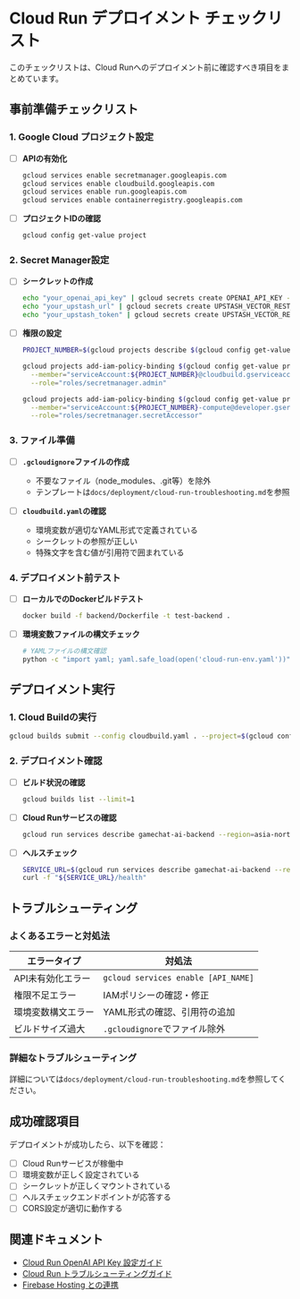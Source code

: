 # Cloud Run デプロイメント チェックリスト

このチェックリストは、Cloud Runへのデプロイメント前に確認すべき項目をまとめています。

## 事前準備チェックリスト

### 1. Google Cloud プロジェクト設定

- [ ] **APIの有効化**
  ```bash
  gcloud services enable secretmanager.googleapis.com
  gcloud services enable cloudbuild.googleapis.com
  gcloud services enable run.googleapis.com
  gcloud services enable containerregistry.googleapis.com
  ```

- [ ] **プロジェクトIDの確認**
  ```bash
  gcloud config get-value project
  ```

### 2. Secret Manager設定

- [ ] **シークレットの作成**
  ```bash
  echo "your_openai_api_key" | gcloud secrets create OPENAI_API_KEY --data-file=-
  echo "your_upstash_url" | gcloud secrets create UPSTASH_VECTOR_REST_URL --data-file=-
  echo "your_upstash_token" | gcloud secrets create UPSTASH_VECTOR_REST_TOKEN --data-file=-
  ```

- [ ] **権限の設定**
  ```bash
  PROJECT_NUMBER=$(gcloud projects describe $(gcloud config get-value project) --format="value(projectNumber)")
  
  gcloud projects add-iam-policy-binding $(gcloud config get-value project) \
    --member="serviceAccount:${PROJECT_NUMBER}@cloudbuild.gserviceaccount.com" \
    --role="roles/secretmanager.admin"
  
  gcloud projects add-iam-policy-binding $(gcloud config get-value project) \
    --member="serviceAccount:${PROJECT_NUMBER}-compute@developer.gserviceaccount.com" \
    --role="roles/secretmanager.secretAccessor"
  ```

### 3. ファイル準備

- [ ] **`.gcloudignore`ファイルの作成**
  - 不要なファイル（node_modules、.git等）を除外
  - テンプレートは`docs/deployment/cloud-run-troubleshooting.md`を参照

- [ ] **`cloudbuild.yaml`の確認**
  - 環境変数が適切なYAML形式で定義されている
  - シークレットの参照が正しい
  - 特殊文字を含む値が引用符で囲まれている

### 4. デプロイメント前テスト

- [ ] **ローカルでのDockerビルドテスト**
  ```bash
  docker build -f backend/Dockerfile -t test-backend .
  ```

- [ ] **環境変数ファイルの構文チェック**
  ```bash
  # YAMLファイルの構文確認
  python -c "import yaml; yaml.safe_load(open('cloud-run-env.yaml'))"
  ```

## デプロイメント実行

### 1. Cloud Buildの実行

```bash
gcloud builds submit --config cloudbuild.yaml . --project=$(gcloud config get-value project)
```

### 2. デプロイメント確認

- [ ] **ビルド状況の確認**
  ```bash
  gcloud builds list --limit=1
  ```

- [ ] **Cloud Runサービスの確認**
  ```bash
  gcloud run services describe gamechat-ai-backend --region=asia-northeast1
  ```

- [ ] **ヘルスチェック**
  ```bash
  SERVICE_URL=$(gcloud run services describe gamechat-ai-backend --region=asia-northeast1 --format="value(status.url)")
  curl -f "${SERVICE_URL}/health"
  ```

## トラブルシューティング

### よくあるエラーと対処法

| エラータイプ | 対処法 |
|------------|--------|
| API未有効化エラー | `gcloud services enable [API_NAME]` |
| 権限不足エラー | IAMポリシーの確認・修正 |
| 環境変数構文エラー | YAML形式の確認、引用符の追加 |
| ビルドサイズ過大 | `.gcloudignore`でファイル除外 |

### 詳細なトラブルシューティング

詳細については`docs/deployment/cloud-run-troubleshooting.md`を参照してください。

## 成功確認項目

デプロイメントが成功したら、以下を確認：

- [ ] Cloud Runサービスが稼働中
- [ ] 環境変数が正しく設定されている
- [ ] シークレットが正しくマウントされている
- [ ] ヘルスチェックエンドポイントが応答する
- [ ] CORS設定が適切に動作する

## 関連ドキュメント

- [Cloud Run OpenAI API Key 設定ガイド](./cloud-run-openai-setup.md)
- [Cloud Run トラブルシューティングガイド](./cloud-run-troubleshooting.md)
- [Firebase Hosting との連携](./firebase-hosting-cloud-run.md)
